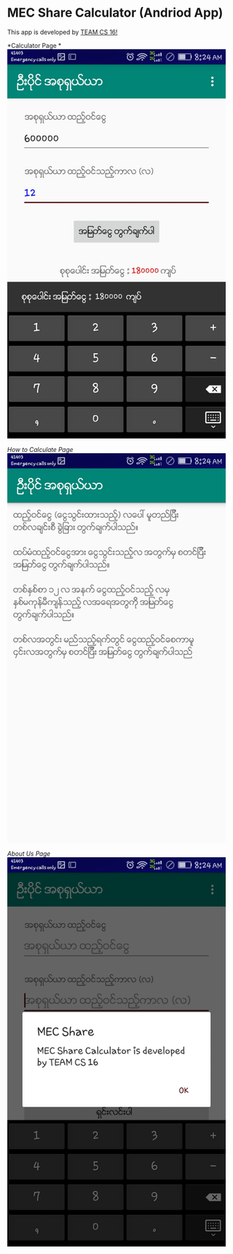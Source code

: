 # MEC Share Calculator (Andriod App)

This app is developed by [TEAM CS 16!](https://facebook.com/teamcs1111)

*Calculator Page *
![Screenshot](readme/mec_ss1.jpeg)

*How to Calculate Page*
![Screenshot](readme/mec_ss2.jpeg)

*About Us Page*
![Screenshot](readme/mec_ss3.jpeg)